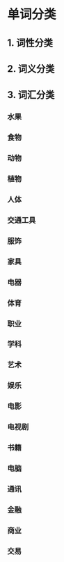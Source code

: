 # 单词分类

## 1. 词性分类

## 2. 词义分类

## 3. 词汇分类

### 水果

### 食物

### 动物

### 植物

### 人体

### 交通工具

### 服饰

### 家具

### 电器

### 体育

### 职业

### 学科

### 艺术

### 娱乐

### 电影

### 电视剧

### 书籍

### 电脑

### 通讯

### 金融

### 商业

### 交易